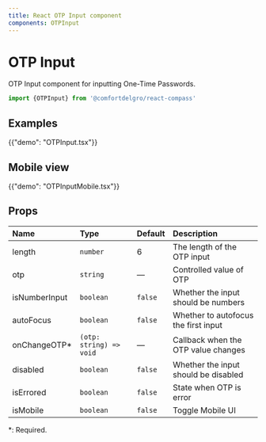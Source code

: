```yaml
---
title: React OTP Input component
components: OTPInput
---
```


# OTP Input

<p class="description">OTP Input component for inputting One-Time Passwords.</p>


```jsx
import {OTPInput} from '@comfortdelgro/react-compass'
```

## Examples

{{"demo": "OTPInput.tsx"}}

## Mobile view

{{"demo": "OTPInputMobile.tsx"}}

## Props

| Name          | Type                    | Default | Description                          |
| :------------ | :---------------------- | :------ | :----------------------------------- |
| length        | `number`                | 6       | The length of the OTP input          |
| otp           | `string`                | —       | Controlled value of OTP              |
| isNumberInput | `boolean`               | `false` | Whether the input should be numbers  |
| autoFocus     | `boolean`               | `false` | Whether to autofocus the first input |
| onChangeOTP\* | `(otp: string) => void` | —       | Callback when the OTP value changes  |
| disabled      | `boolean`               | `false` | Whether the input should be disabled |
| isErrored     | `boolean`               | `false` | State when OTP is error              |
| isMobile      | `boolean`               | `false` | Toggle Mobile UI                     |

\*: Required.
